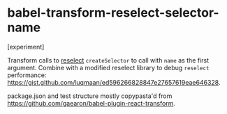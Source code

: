 # babel-transform-reselect-selector-name

[experiment]

Transform calls to [reselect](https://github.com/reactjs/reselect) `createSelector` to call with `name` as the first argument. Combine with a modified reselect library to debug `reselect` performance: https://gist.github.com/luqmaan/ed596266828847e27657619eae646328.

package.json and test structure mostly copypasta'd from https://github.com/gaearon/babel-plugin-react-transform.
